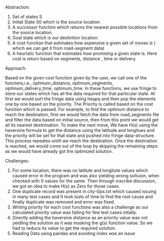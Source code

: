 Abstraction:

1. Set of states S
2. Initial State S0 which is the source location.
3. A successor function which returns the nearest possible locations from the source location.
4. Goal state which is our destintion location.
5. A cost function that estimates how expensive a given set of moves is ( which we can get it from road-segment data)
6. A heuristic function that estimates how promising a given state is. Here cost is return based on segments, distance , time or delivery.


Approach:

Based on the given cost function given by the user, we call one of the functons,i.e., optimum_distance, optimum_segments, optimum_delivery_time, optimum_time. In these functions, we use fringe to store our states which has all the data required for that particular state. At first we would sort the fringe data using heapq and then pop the elements one by one based on the priority. The Priority is called based on the cost function which is passed. For example, to find the optimum distance to reach the destination, first we would fetch the data from road_segments file and filter the  data based on initial source, then from this point we would get all its nearest destnination. To make the next move, We have H(s) using the haversine formula to get the distance using the latitude and longitues and the priority will be set for that state and pushed into fringe data-structure. This process repeates untill we reach the destination. Once the destination is reached, we would come out of the loop by skipping the remaining steps as we would have already got the optimized solution.

Challenges:

1. For some location, there was no latitute and longitute values which caused error in the program and was also yielding wrong soltuion, when checked with 0 values for the same. Then through inscribe discussion, we got an idea to make H(s) as Zero for those cases.
2. One duplicate record was present in city-Gps.txt which caused issuing in many test cases and It took losts of time to find the root cause and finally duplicate was removed and error was fixed.
3. Writing priority for each cost functions was also a challenge as our calculated priority value was failing for few test cases intially.
4. Directly adding the haversine distance as an priority value was not yeidling the solution as it was masking the g(s) function value. So we had to reduce its value to get the required solution.
5. Reading Data using pandas and avoiding index was an issue 
